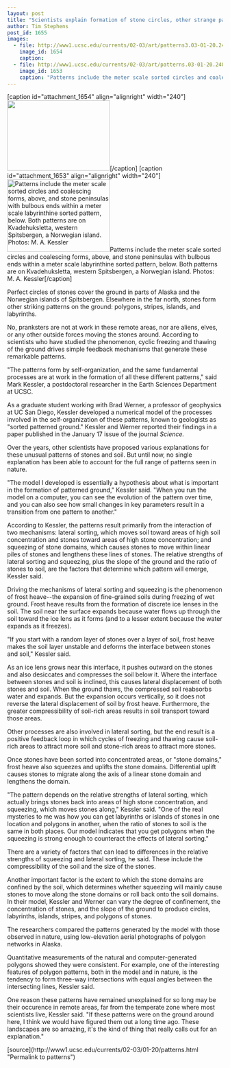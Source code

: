```yaml
---
layout: post
title: "Scientists explain formation of stone circles, other strange patterns in northern regions"
author: Tim Stephens
post_id: 1655
images:
  - file: http://www1.ucsc.edu/currents/02-03/art/patterns3.03-01-20.240.jpg
    image_id: 1654
    caption: 
  - file: http://www1.ucsc.edu/currents/02-03/art/patterns.03-01-20.240.jpg
    image_id: 1653
    caption: "Patterns include the meter scale sorted circles and coalescing forms, above, and stone peninsulas with bulbous ends within a meter scale labyrinthine sorted pattern, below. Both patterns are on Kvadehuksletta, western Spitsbergen, a Norwegian island. Photos: M. A. Kessler"
---
```


[caption id="attachment_1654" align="alignright" width="240"]<a href="http://localhost/mysite/wp-content/uploads/2003/01/patterns3.03-01-20.240.jpg"><img class="size-full wp-image-1654" src="http://localhost/mysite/wp-content/uploads/2003/01/patterns3.03-01-20.240.jpg" alt="" width="240" height="164" /></a>[/caption]
[caption id="attachment_1653" align="alignright" width="240"]<a href="http://localhost/mysite/wp-content/uploads/2003/01/patterns.03-01-20.240.jpg"><img class="size-full wp-image-1653" src="http://localhost/mysite/wp-content/uploads/2003/01/patterns.03-01-20.240.jpg" alt="Patterns include the meter scale sorted circles and coalescing forms, above, and stone peninsulas with bulbous ends within a meter scale labyrinthine sorted pattern, below. Both patterns are on Kvadehuksletta, western Spitsbergen, a Norwegian island. Photos: M. A. Kessler" width="240" height="169" /></a>Patterns include the meter scale sorted circles and coalescing forms, above, and stone peninsulas with bulbous ends within a meter scale labyrinthine sorted pattern, below. Both patterns are on Kvadehuksletta, western Spitsbergen, a Norwegian island. Photos: M. A. Kessler[/caption]
<p>
  Perfect circles of stones cover the ground in parts of Alaska and the Norwegian islands of Spitsbergen. Elsewhere in the far north, stones form other striking patterns on the ground: polygons, stripes, islands, and labyrinths.
</p>
<p>
  No, pranksters are not at work in these remote areas, nor are aliens, elves, or any other outside forces moving the stones around. According to scientists who have studied the phenomenon, cyclic freezing and thawing of the ground drives simple feedback mechanisms that generate these remarkable patterns.<br>
</p>
<p>
  "The patterns form by self-organization, and the same fundamental processes are at work in the formation of all these different patterns," said Mark Kessler, a postdoctoral researcher in the Earth Sciences Department at UCSC.<br>
</p>
<p>
  As a graduate student working with Brad Werner, a professor of geophysics at UC San Diego, Kessler developed a numerical model of the processes involved in the self-organization of these patterns, known to geologists as "sorted patterned ground." Kessler and Werner reported their findings in a paper published in the January 17 issue of the journal <i>Science.</i><br>
</p>
<p>
  Over the years, other scientists have proposed various explanations for these unusual patterns of stones and soil. But until now, no single explanation has been able to account for the full range of patterns seen in nature.<br>
</p>
<p>
  "The model I developed is essentially a hypothesis about what is important in the formation of patterned ground," Kessler said. "When you run the model on a computer, you can see the evolution of the pattern over time, and you can also see how small changes in key parameters result in a transition from one pattern to another."<br>
</p>
<p>
  According to Kessler, the patterns result primarily from the interaction of two mechanisms: lateral sorting, which moves soil toward areas of high soil concentration and stones toward areas of high stone concentration; and squeezing of stone domains, which causes stones to move within linear piles of stones and lengthens these lines of stones. The relative strengths of lateral sorting and squeezing, plus the slope of the ground and the ratio of stones to soil, are the factors that determine which pattern will emerge, Kessler said.<br>
</p>
<p>
  Driving the mechanisms of lateral sorting and squeezing is the phenomenon of frost heave--the expansion of fine-grained soils during freezing of wet ground. Frost heave results from the formation of discrete ice lenses in the soil. The soil near the surface expands because water flows up through the soil toward the ice lens as it forms (and to a lesser extent because the water expands as it freezes).<br>
</p>
<p>
  "If you start with a random layer of stones over a layer of soil, frost heave makes the soil layer unstable and deforms the interface between stones and soil," Kessler said.<br>
</p>
<p>
  As an ice lens grows near this interface, it pushes outward on the stones and also desiccates and compresses the soil below it. Where the interface between stones and soil is inclined, this causes lateral displacement of both stones and soil. When the ground thaws, the compressed soil reabsorbs water and expands. But the expansion occurs vertically, so it does not reverse the lateral displacement of soil by frost heave. Furthermore, the greater compressibility of soil-rich areas results in soil transport toward those areas.<br>
</p>
<p>
  Other processes are also involved in lateral sorting, but the end result is a positive feedback loop in which cycles of freezing and thawing cause soil-rich areas to attract more soil and stone-rich areas to attract more stones.<br>
</p>
<p>
  Once stones have been sorted into concentrated areas, or "stone domains," frost heave also squeezes and uplifts the stone domains. Differential uplift causes stones to migrate along the axis of a linear stone domain and lengthens the domain.<br>
</p>
<p>
  "The pattern depends on the relative strengths of lateral sorting, which actually brings stones back into areas of high stone concentration, and squeezing, which moves stones along," Kessler said. "One of the real mysteries to me was how you can get labyrinths or islands of stones in one location and polygons in another, when the ratio of stones to soil is the same in both places. Our model indicates that you get polygons when the squeezing is strong enough to counteract the effects of lateral sorting."<br>
</p>
<p>
  There are a variety of factors that can lead to differences in the relative strengths of squeezing and lateral sorting, he said. These include the compressibility of the soil and the size of the stones.<br>
</p>
<p>
  Another important factor is the extent to which the stone domains are confined by the soil, which determines whether squeezing will mainly cause stones to move along the stone domains or roll back onto the soil domains. In their model, Kessler and Werner can vary the degree of confinement, the concentration of stones, and the slope of the ground to produce circles, labyrinths, islands, stripes, and polygons of stones.<br>
</p>
<p>
  The researchers compared the patterns generated by the model with those observed in nature, using low-elevation aerial photographs of polygon networks in Alaska.
</p>
<p>
  Quantitative measurements of the natural and computer-generated polygons showed they were consistent. For example, one of the interesting features of polygon patterns, both in the model and in nature, is the tendency to form three-way intersections with equal angles between the intersecting lines, Kessler said.<br>
</p>
<p>
  One reason these patterns have remained unexplained for so long may be their occurence in remote areas, far from the temperate zone where most scientists live, Kessler said. "If these patterns were on the ground around here, I think we would have figured them out a long time ago. These landscapes are so amazing, it's the kind of thing that really calls out for an explanation."<br>
</p>
[source](http://www1.ucsc.edu/currents/02-03/01-20/patterns.html "Permalink to patterns")
